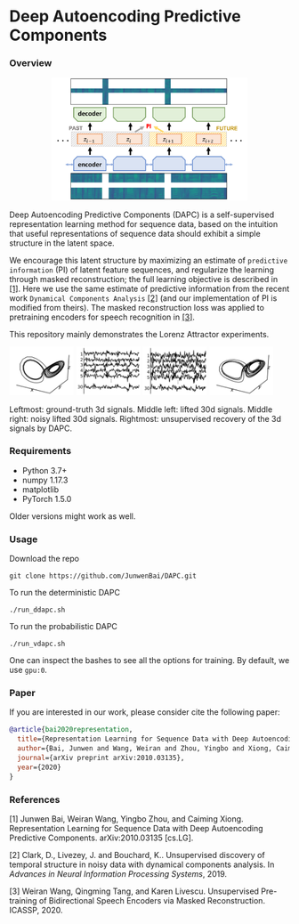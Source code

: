 # Deep Autoencoding Predictive Components

### Overview

<div align=center><img src="figs/DAPC.png" width="70%"></div>

Deep Autoencoding Predictive Components (DAPC) is a self-supervised representation learning method for sequence data, based 
on the intuition that useful representations of sequence data should exhibit a simple structure in the latent space. 

We encourage this latent structure by maximizing an estimate of `predictive information` (PI) of latent feature sequences, and 
regularize the learning through masked reconstruction; the full learning objective is described in [[1]](https://arxiv.org/abs/2010.03135). Here we use the same estimate of predictive information from the 
recent work `Dynamical Components Analysis` [[2]](https://github.com/BouchardLab/DynamicalComponentsAnalysis) (and our implementation 
of PI is modified from theirs). The masked reconstruction loss was applied to pretraining encoders for speech recognition 
in [[3]](https://arxiv.org/abs/2001.10603).

This repository mainly demonstrates the Lorenz Attractor experiments.

<p float="middle">
  <img src="figs/raw.png" width="23%" />
  <img src="figs/30d.png" width="23%" /> 
  <img src="figs/30d_noisy.png" width="23%" />
  <img src="figs/recovered.png" width="23%" />
</p>

Leftmost:  ground-truth 3d signals. Middle left: lifted 30d signals. Middle right: noisy lifted 30d signals. Rightmost: unsupervised recovery of the 3d signals by DAPC.

### Requirements

- Python 3.7+
- numpy 1.17.3
- matplotlib
- PyTorch 1.5.0

Older versions might work as well.

### Usage

Download the repo

```
git clone https://github.com/JunwenBai/DAPC.git
```

To run the deterministic DAPC

```
./run_ddapc.sh
```

To run the probabilistic DAPC

```
./run_vdapc.sh
```

One can inspect the bashes to see all the options for training. By default, we use `gpu:0`.

### Paper

If you are interested in our work, please consider cite the following paper:

```bibtex
@article{bai2020representation,
  title={Representation Learning for Sequence Data with Deep Autoencoding Predictive Components},
  author={Bai, Junwen and Wang, Weiran and Zhou, Yingbo and Xiong, Caiming},
  journal={arXiv preprint arXiv:2010.03135},
  year={2020}
}
```

### References

[1] Junwen Bai, Weiran Wang, Yingbo Zhou, and Caiming Xiong. Representation Learning for Sequence Data with Deep Autoencoding Predictive Components. arXiv:2010.03135 [cs.LG].  

[2] Clark, D., Livezey, J. and Bouchard, K.. Unsupervised discovery of temporal structure in noisy data with dynamical components analysis. In *Advances in Neural Information Processing Systems*, 2019.

[3] Weiran Wang, Qingming Tang, and Karen Livescu. Unsupervised Pre-training of Bidirectional Speech Encoders via Masked Reconstruction. ICASSP, 2020.